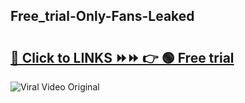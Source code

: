 
 ## Free_trial-Only-Fans-Leaked

# <h2><a href="https://clipsfans.com/Free_trial&ref=git">🔗 Click to LINKS ⏩⏩ 👉 🟢 Free trial </a></h2>

<a href="https://clipsfans.com/Free_trial&ref=git" rel="nofollow" data-target="animated-image.originalLink"><img src="https://i.ibb.co.com/xMMVF88/686577567.gif" alt="Viral Video Original" style="max-width: 100%; display: inline-block;" data-target="animated-image.originalImage"></a>
